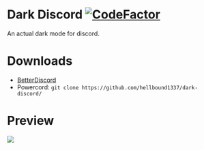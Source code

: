 # Dark Discord [![CodeFactor](https://www.codefactor.io/repository/github/hellbound1337/dark-discord/badge)](https://www.codefactor.io/repository/github/hellbound1337/dark-discord)
An actual dark mode for discord.

# Downloads
- [BetterDiscord](https://betterdiscord.net/ghdl?id=3270)
- Powercord: `git clone https://github.com/hellbound1337/dark-discord/`

# Preview
<img src="https://i.imgur.com/ehSSS0U.png"/>
